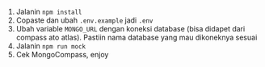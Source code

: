 1. Jalanin `npm install`
2. Copaste dan ubah `.env.example` jadi `.env`
3. Ubah variable `MONGO_URL` dengan koneksi database (bisa didapet dari compass ato atlas). Pastiin nama database yang mau dikoneknya sesuai
4. Jalanin `npm run mock`
5. Cek MongoCompass, enjoy
